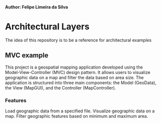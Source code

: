 **Author: Felipe Limeira da Silva**
# Architectural Layers
The idea of this repository is to be a reference for architectural examples

## MVC example

This project is a geospatial mapping application developed using the Model-View-Controller (MVC) design pattern. It allows users to visualize geographic data on a map and filter the data based on area size. The application is structured into three main components: the Model (GeoData), the View (MapGUI), and the Controller (MapController).

### Features
Load geographic data from a specified file.
Visualize geographic data on a map.
Filter geographic features based on minimum and maximum area.

